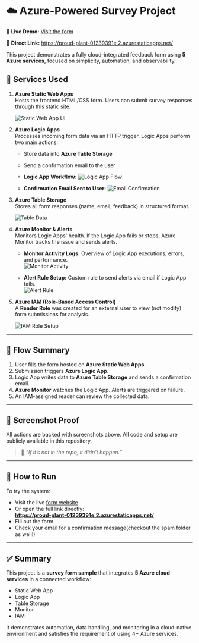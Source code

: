 # ☁️ Azure-Powered Survey Project

🔗 **Live Demo:** [Visit the form](https://proud-plant-01239391e.2.azurestaticapps.net/)

📎 **Direct Link:** https://proud-plant-01239391e.2.azurestaticapps.net/

This project demonstrates a fully cloud-integrated feedback form using **5 Azure services**, focused on simplicity, automation, and observability.

## 🚀 Services Used

1. **Azure Static Web Apps**  
   Hosts the frontend HTML/CSS form. Users can submit survey responses through this static site.

   ![Static Web App UI](Screenshots/Form.jpeg)

2. **Azure Logic Apps**  
   Processes incoming form data via an HTTP trigger. Logic Apps perform two main actions:
   - Store data into **Azure Table Storage**
   - Send a confirmation email to the user

   - **Logic App Workflow:**
     ![Logic App Flow](Screenshots/Logic_Apps.png)

   - **Confirmation Email Sent to User:**
     ![Email Confirmation](Screenshots/Email.png)

3. **Azure Table Storage**  
   Stores all form responses (name, email, feedback) in structured format.

   ![Table Data](Screenshots/Table.png)

4. **Azure Monitor & Alerts**  
   Monitors Logic Apps' health. If the Logic App fails or stops, Azure Monitor tracks the issue and sends alerts.

   - **Monitor Activity Logs:** Overview of Logic App executions, errors, and performance.  
     ![Monitor Activity](Screenshots/Monitor.png)

   - **Alert Rule Setup:** Custom rule to send alerts via email if Logic App fails.  
     ![Alert Rule](Screenshots/Alert_Rule.png)

5. **Azure IAM (Role-Based Access Control)**  
   A **Reader Role** was created for an external user to view (not modify) form submissions for analysis.

   ![IAM Role Setup](Screenshots/IAM_Roles.png)

---

## 🔁 Flow Summary

1. User fills the form hosted on **Azure Static Web Apps**.
2. Submission triggers **Azure Logic App**.
3. Logic App writes data to **Azure Table Storage** and sends a confirmation email.
4. **Azure Monitor** watches the Logic App. Alerts are triggered on failure.
5. An IAM-assigned reader can review the collected data.

---

## 📸 Screenshot Proof

All actions are backed with screenshots above. All code and setup are publicly available in this repository.

> 🔁 _“If it’s not in the repo, it didn’t happen.”_

---

## 📌 How to Run

To try the system:
- Visit the live [form website](https://proud-plant-01239391e.2.azurestaticapps.net/)
- Or open the full link directly:  
  **https://proud-plant-01239391e.2.azurestaticapps.net/**
- Fill out the form
- Check your email for a confirmation message(checkout the spam folder as well!)

---

## ✅ Summary

This project is a **survey form sample** that integrates **5 Azure cloud services** in a connected workflow:

- Static Web App
- Logic App
- Table Storage
- Monitor
- IAM

It demonstrates automation, data handling, and monitoring in a cloud-native environment and satisfies the requirement of using 4+ Azure services.


